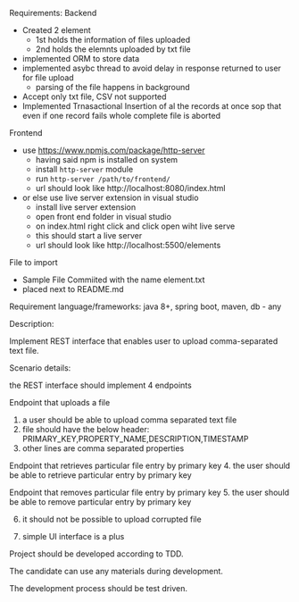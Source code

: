 Requirements:
Backend
 - Created 2 element 
    - 1st holds the information of files uploaded
    - 2nd holds the elemnts uploaded by txt file 
 - implemented ORM to store data
 - implemented asybc thread to avoid delay in response returned to user for file upload
    - parsing of the file happens in background
 - Accept only txt file, CSV not supported
 - Implemented Trnasactional Insertion of al the records at once sop that even if one record fails whole complete file is aborted

Frontend 
 - use https://www.npmjs.com/package/http-server 
    - having said npm is installed on system
    - install `http-server` module 
    - run `http-server /path/to/frontend/` 
    - url should look like http://localhost:8080/index.html
 - or else use live server extension in visual studio
    - install live server extension
    - open front end folder in visual studio
    - on index.html right click and click open wiht live serve 
    - this should start a live server
    - url should look like http://localhost:5500/elements

File to import
 - Sample File Commiited with the name element.txt 
 - placed next to README.md

Requirement
language/frameworks: java 8+, spring boot, maven, db - any

Description:

Implement REST interface that enables user to upload comma-separated text file.

Scenario details:

the REST interface should implement 4 endpoints

Endpoint that uploads a file
1. a user should be able to upload comma separated text file
2. file should have the below header:
PRIMARY_KEY,PROPERTY_NAME,DESCRIPTION,TIMESTAMP
3. other lines are comma separated properties

Endpoint that retrieves particular file entry by primary key
4. the user should be able to retrieve particular entry by primary key

Endpoint that removes particular file entry by primary key
5. the user should be able to remove particular entry by primary key

6. it should not be possible to upload corrupted file

7. simple UI interface is a plus

Project should be developed according to TDD.

The candidate can use any materials during development. 

The development process should be test driven. 








